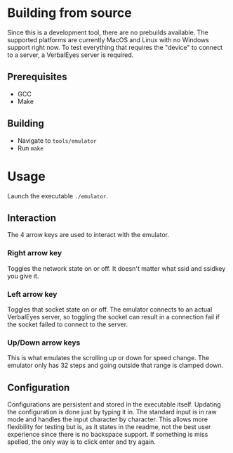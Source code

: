 # Building from source
Since this is a development tool, there are no prebuilds available.
The supported platforms are currently MacOS and Linux with no Windows support right now.
To test everything that requires the "device" to connect to a server, a VerbalEyes server is required.

## Prerequisites
* GCC
* Make

## Building
* Navigate to `tools/emulator`
* Run `make`

# Usage
Launch the executable `./emulator`.


## Interaction
The 4 arrow keys are used to interact with the emulator.

### Right arrow key
Toggles the network state on or off.
It doesn't matter what ssid and ssidkey you give it.

### Left arrow key
Toggles that socket state on or off.
The emulator connects to an actual VerbalEyes server, so toggling the socket can result in a connection fail if the socket failed to connect to the server.

### Up/Down arrow keys
This is what emulates the scrolling up or down for speed change.
The emulator only has 32 steps and going outside that range is clamped down.


## Configuration
Configurations are persistent and stored in the executable itself.
Updating the configuration is done just by typing it in.
The standard input is in raw mode and handles the input character by character.
This allows more flexibility for testing but is, as it states in the readme, not the best user experience since there is no backspace support.
If something is miss spelled, the only way is to click enter and try again.
